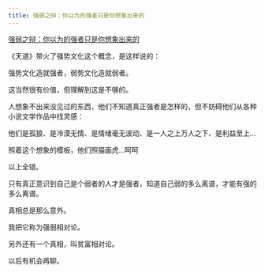 ```yaml
---
title: 强弱之辩：你以为的强者只是你想象出来的
---
```

[强弱之辩：你以为的强者只是你想象出来的](https://mp.weixin.qq.com/s/V5YQU-TMphwfVPdMG767pQ)

《天道》带火了强势文化这个概念，是这样说的：

强势文化造就强者，弱势文化造就弱者。

这当然很有价值，但理解到这是不够的。

人想象不出来没见过的东西，他们不知道真正强者是怎样的，但不妨碍他们从各种小说文学作品中找灵感：

他们是孤狼、是冷漠无情、是情绪毫无波动、是一人之上万人之下、是利益至上…

照着这个想象的模板，他们照猫画虎…呵呵

以上全错。

只有真正意识到自己是个弱者的人才是强者，知道自己弱的多么离谱，才能有强的多么离谱。

真相总是那么意外。

我把它称为强弱相对论。

另外还有一个真相，叫贫富相对论。

以后有机会再聊。
